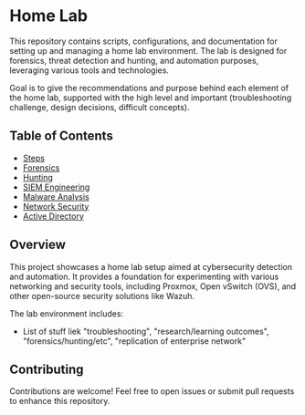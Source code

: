 # Home Lab

This repository contains scripts, configurations, and documentation for setting up and managing a home lab environment. The lab is designed for forensics, threat detection and hunting, and automation purposes, leveraging various tools and technologies.

Goal is to give the recommendations and purpose behind each element of the home lab, supported with the high level and important (troubleshooting challenge, design decisions, difficult concepts).

## Table of Contents

- [Steps](steps.md)
- [Forensics](forensics.md)
- [Hunting](hunting.md)
- [SIEM Engineering](siem_engineering.md)
- [Malware Analysis](malware_analysis.md)
- [Network Security](network_security.md)
- [Active Directory](active_directory.md)

## Overview

This project showcases a home lab setup aimed at cybersecurity detection and automation. It provides a foundation for experimenting with various networking and security tools, including Proxmox, Open vSwitch (OVS), and other open-source security solutions like Wazuh.

The lab environment includes:
- List of stuff liek "troubleshooting", "research/learning outcomes", "forensics/hunting/etc", "replication of enterprise network"

## Contributing

Contributions are welcome! Feel free to open issues or submit pull requests to enhance this repository.

